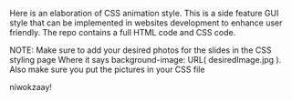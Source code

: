 Here is an elaboration of CSS animation style.
This is a side feature GUI style that can be implemented in websites development to enhance user friendly.
The repo contains a full HTML code and CSS code.

NOTE:
Make sure to add your desired photos for the slides in the CSS styling page
Where it says background-image: URL( desiredImage.jpg ).
Also make sure you put the pictures in your CSS file












niwokzaay!
